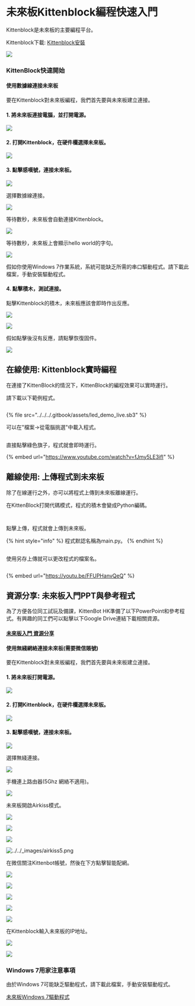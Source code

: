 # 未來板Kittenblock編程快速入門

Kittenblock是未來板的主要編程平台。

Kittenblock下載: [Kittenblock安裝](../../../programmingplatforms/kittenblock/an-zhuang-ban-kittenblock/kttenblockgreen.md)

![](https://kittenbothk.readthedocs.io/en/latest/_images/kbbanner10.png)

### KittenBlock快速開始

#### 使用數據線連接未來板

要在Kittenblock對未來板編程，我們首先要與未來板建立連接。

#### 1. 將未來板連接電腦，並打開電源。

![](https://kittenbothk.readthedocs.io/en/latest/_images/usb.png)

#### 2. 打開Kittenblock，在硬件欄選擇未來板。

![](https://kittenbothk.readthedocs.io/en/latest/_images/kittenblock11.png)

#### 3. 點擊感嘆號，連接未來板。

![](https://kittenbothk.readthedocs.io/en/latest/_images/kittenblock2.png)

選擇數據線連接。

![](https://kittenbothk.readthedocs.io/en/latest/_images/connect_usb.png)

等待數秒，未來板會自動連接Kittenblock。

![](https://kittenbothk.readthedocs.io/en/latest/_images/kittenblock31.png)

等待數秒，未來板上會顯示hello world的字句。

![](https://kittenbothk.readthedocs.io/en/latest/_images/kittenblock4.jpg)

假如你使用Windows 7作業系統，系統可能缺乏所需的串口驅動程式。請下載此檔案，手動安裝驅動程式。

#### 4. 點擊積木，測試連接。

點擊Kittenblock的積木，未來板應該會即時作出反應。

![](https://kittenbothk.readthedocs.io/en/latest/_images/kittenblock5.png)

![](https://kittenbothk.readthedocs.io/en/latest/_images/kittenblock6.jpg)

假如點擊後沒有反應，請點擊恢復固件。

![](https://kittenbothk.readthedocs.io/en/latest/_images/kittenblock7.png)

## 在線使用: Kittenblock實時編程

在連接了KittenBlock的情況下，KittenBlock的編程效果可以實時運行。

請下載以下範例程式。

<figure><img src="../../../.gitbook/assets/image (33).png" alt=""><figcaption></figcaption></figure>

{% file src="../../../.gitbook/assets/led_demo_live.sb3" %}

可以在"檔案->從電腦挑選"中載入程式。

<figure><img src="../../../.gitbook/assets/image (2) (1) (1) (1) (1) (1) (1) (1) (1).png" alt=""><figcaption></figcaption></figure>

直接點擊綠色旗子，程式就會即時運行。

{% embed url="https://www.youtube.com/watch?v=fJmy5LE3ifI" %}

## 離線使用: 上傳程式到未來板

除了在線運行之外，亦可以將程式上傳到未來板離線運行。

在KittenBlock打開代碼模式，程式的積木會變成Python編碼。

<figure><img src="../../../.gitbook/assets/image (30).png" alt=""><figcaption></figcaption></figure>

<figure><img src="../../../.gitbook/assets/image (36).png" alt=""><figcaption></figcaption></figure>

點擊上傳，程式就會上傳到未來板。

{% hint style="info" %}
程式默認名稱為main.py。
{% endhint %}

<figure><img src="../../../.gitbook/assets/image (38).png" alt=""><figcaption></figcaption></figure>

使用另存上傳就可以更改程式的檔案名。

<figure><img src="../../../.gitbook/assets/image (37).png" alt=""><figcaption></figcaption></figure>

{% embed url="https://youtu.be/FFUPHanvQeQ" %}

## 資源分享: 未來板入門PPT與參考程式

為了方便各位同工試玩及備課，KittenBot HK準備了以下PowerPoint和參考程式。有興趣的同工們可以點擊以下Google Drive連結下載相關資源。

#### [未來板入門 資源分享](https://drive.google.com/drive/folders/1Hr3R63DSuIFj589QeIfEtEgAwYeVcnhi?usp=drive_link)

#### 使用無綫網絡連接未來板(需要微信賬號)

要在Kittenblock對未來板編程，我們首先要與未來板建立連接。

#### 1. 將未來板打開電源。

![](https://kittenbothk.readthedocs.io/en/latest/_images/usb.png)

#### 2. 打開Kittenblock，在硬件欄選擇未來板。

![](https://kittenbothk.readthedocs.io/en/latest/_images/kittenblock11.png)

#### 3. 點擊感嘆號，連接未來板。

![](https://kittenbothk.readthedocs.io/en/latest/_images/kittenblock2.png)

選擇無綫連接。

![](https://kittenbothk.readthedocs.io/en/latest/_images/connect_usb.png)

手機連上路由器(5Ghz 網絡不適用)。

![](https://kittenbothk.readthedocs.io/en/latest/_images/airkiss1.png)

未來板開啟Airkiss模式。

![](https://kittenbothk.readthedocs.io/en/latest/_images/airkiss2.png)

![](https://kittenbothk.readthedocs.io/en/latest/_images/airkiss3.png)

![](https://kittenbothk.readthedocs.io/en/latest/_images/airkiss4.png)

![../../\_images/airkiss5.png](https://kittenbothk.readthedocs.io/en/latest/_images/airkiss5.png)

在微信關注Kittenbot帳號，然後在下方點擊智能配網。

![](https://kittenbothk.readthedocs.io/en/latest/_images/airkiss6.png)

![](https://kittenbothk.readthedocs.io/en/latest/_images/airkiss7.png)

![](https://kittenbothk.readthedocs.io/en/latest/_images/airkiss8.png)

![](https://kittenbothk.readthedocs.io/en/latest/_images/airkiss9.png)

![](https://kittenbothk.readthedocs.io/en/latest/_images/airkiss10.png)

在Kittenblock輸入未來板的IP地址。

![](https://kittenbothk.readthedocs.io/en/latest/_images/airkiss11.png)

![](https://kittenbothk.readthedocs.io/en/latest/_images/airkiss12.png)

### Windows 7用家注意事項

由於Windows 7可能缺乏驅動程式，請下載此檔案，手動安裝驅動程式。

[未來板Windows 7驅動程式](https://drive.google.com/file/d/1Ldx1baDITzg-bHGvWpbgyQ0NdWDFdGD4/view?usp=sharing)
